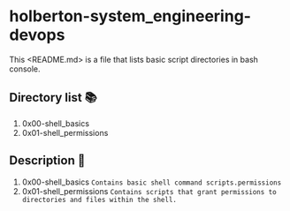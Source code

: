 # holberton-system_engineering-devops

This <README.md> is a file that lists basic script directories in bash console.  

## Directory list :books:

1. 0x00-shell_basics
2. 0x01-shell_permissions

## Description :page_facing_up:

1. 0x00-shell_basics ```Contains basic shell command scripts.permissions ```
2. 0x01-shell_permissions ```Contains scripts that grant permissions to directories and files within the shell.```